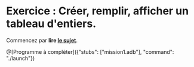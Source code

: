 # Exercice : Créer, remplir, afficher un tableau d'entiers.

Commencez par **lire [le sujet](http://wwwperso.insa-toulouse.fr/~lebotlan/Y/Ada-S2/exo-base-tab.html)**.

@[Programme à compléter]({"stubs": ["mission1.adb"], "command": "./launch"})
